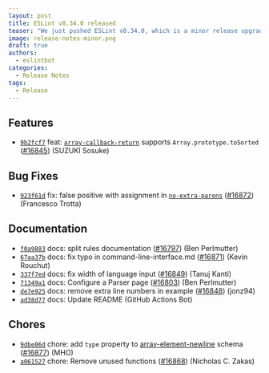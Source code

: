 ```yaml
---
layout: post
title: ESLint v8.34.0 released
teaser: "We just pushed ESLint v8.34.0, which is a minor release upgrade of ESLint. This release adds some new features and fixes several bugs found in the previous release."
image: release-notes-minor.png
draft: true
authors:
  - eslintbot
categories:
  - Release Notes
tags:
  - Release
---
```









## Features


* [`9b2fcf7`](https://github.com/eslint/eslint/commit/9b2fcf7e928fc92ac6d43617bdee1bda250b7491) feat: [`array-callback-return`](/docs/rules/array-callback-return) supports `Array.prototype.toSorted` ([#16845](https://github.com/eslint/eslint/issues/16845)) (SUZUKI Sosuke)






## Bug Fixes


* [`923f61d`](https://github.com/eslint/eslint/commit/923f61d8fc82d83b912c6ba95abb5a509c4d7b52) fix: false positive with assignment in [`no-extra-parens`](/docs/rules/no-extra-parens) ([#16872](https://github.com/eslint/eslint/issues/16872)) (Francesco Trotta)




## Documentation


* [`f0a9883`](https://github.com/eslint/eslint/commit/f0a988384ea1a262150e70d83abd8a5e50c46fa7) docs: split rules documentation ([#16797](https://github.com/eslint/eslint/issues/16797)) (Ben Perlmutter)
* [`67aa37b`](https://github.com/eslint/eslint/commit/67aa37b583f059226b9c959672400f04ed6a56b5) docs: fix typo in command-line-interface.md ([#16871](https://github.com/eslint/eslint/issues/16871)) (Kevin Rouchut)
* [`337f7ed`](https://github.com/eslint/eslint/commit/337f7ed96131d873be7ae6b010739476d0ad15e9) docs: fix width of language input ([#16849](https://github.com/eslint/eslint/issues/16849)) (Tanuj Kanti)
* [`71349a1`](https://github.com/eslint/eslint/commit/71349a1f709baa361bd656a7ce4a7d35d857a9a8) docs: Configure a Parser page ([#16803](https://github.com/eslint/eslint/issues/16803)) (Ben Perlmutter)
* [`de7e925`](https://github.com/eslint/eslint/commit/de7e925d03764f3681269b30bb60b92ee463c10f) docs: remove extra line numbers in example ([#16848](https://github.com/eslint/eslint/issues/16848)) (jonz94)
* [`ad38d77`](https://github.com/eslint/eslint/commit/ad38d77102d6fe30cfa92c831174f178bb35c88b) docs: Update README (GitHub Actions Bot)








## Chores


* [`9dbe06d`](https://github.com/eslint/eslint/commit/9dbe06d0ad875e6d5964497e2975e8d789e763d0) chore: add `type` property to [array-element-newline](/docs/rules/array-element-newline) schema ([#16877](https://github.com/eslint/eslint/issues/16877)) (MHO)
* [`a061527`](https://github.com/eslint/eslint/commit/a061527a0332f0edf559acfc2902a327cae098d9) chore: Remove unused functions ([#16868](https://github.com/eslint/eslint/issues/16868)) (Nicholas C. Zakas)


